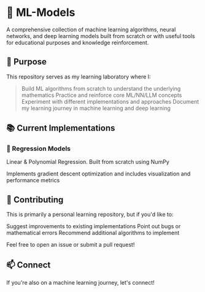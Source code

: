 # 🧠 ML-Models

A comprehensive collection of machine learning algorithms, neural networks, and deep learning models built from scratch or with useful tools for educational purposes and knowledge reinforcement.

## 🎯 Purpose
This repository serves as my learning laboratory where I:

 > Build ML algorithms from scratch to understand the underlying mathematics
Practice and reinforce core ML/NN/LLM concepts
Experiment with different implementations and approaches
Document my learning journey in machine learning and deep learning


## 📚 Current Implementations
### 🔢 Regression Models

Linear & Polynomial Regression. Built from scratch using NumPy
<br>

Implements gradient descent optimization and includes visualization and performance metrics

## 🤝 Contributing
This is primarily a personal learning repository, but if you'd like to:

Suggest improvements to existing implementations
Point out bugs or mathematical errors
Recommend additional algorithms to implement

Feel free to open an issue or submit a pull request!

## 📫 Connect
If you're also on a machine learning journey, let's connect!
